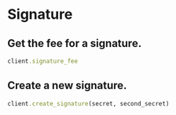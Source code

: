 # Signature

## Get the fee for a signature.

```ruby
client.signature_fee
```

## Create a new signature.

```ruby
client.create_signature(secret, second_secret)
```
